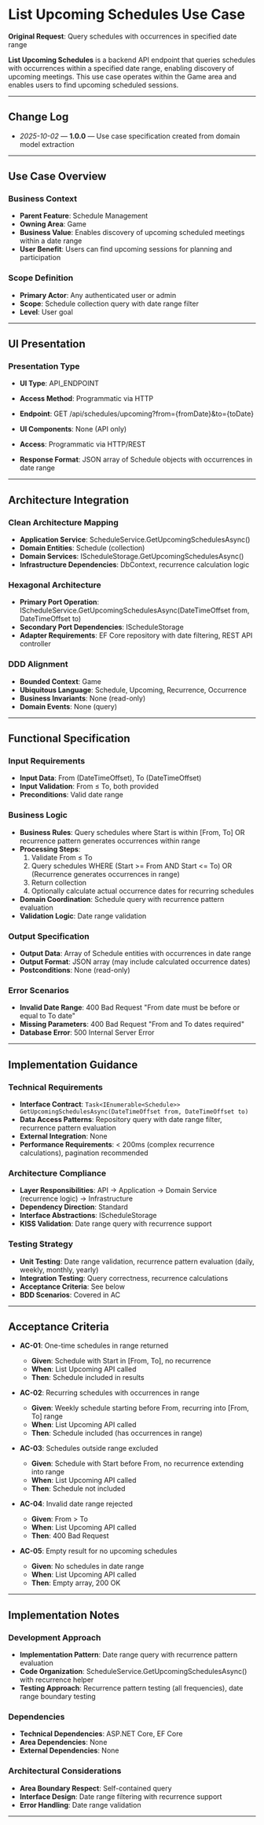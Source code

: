 # List Upcoming Schedules Use Case

**Original Request**: Query schedules with occurrences in specified date range

**List Upcoming Schedules** is a backend API endpoint that queries schedules with occurrences within a specified date range, enabling discovery of upcoming meetings. This use case operates within the Game area and enables users to find upcoming scheduled sessions.

---

## Change Log
- *2025-10-02* — **1.0.0** — Use case specification created from domain model extraction

---

## Use Case Overview

### Business Context
- **Parent Feature**: Schedule Management
- **Owning Area**: Game
- **Business Value**: Enables discovery of upcoming scheduled meetings within a date range
- **User Benefit**: Users can find upcoming sessions for planning and participation

### Scope Definition
- **Primary Actor**: Any authenticated user or admin
- **Scope**: Schedule collection query with date range filter
- **Level**: User goal

---

## UI Presentation

### Presentation Type
- **UI Type**: API_ENDPOINT
- **Access Method**: Programmatic via HTTP

- **Endpoint**: GET /api/schedules/upcoming?from={fromDate}&to={toDate}
- **UI Components**: None (API only)
- **Access**: Programmatic via HTTP/REST
- **Response Format**: JSON array of Schedule objects with occurrences in date range

---

## Architecture Integration

### Clean Architecture Mapping
- **Application Service**: ScheduleService.GetUpcomingSchedulesAsync()
- **Domain Entities**: Schedule (collection)
- **Domain Services**: IScheduleStorage.GetUpcomingSchedulesAsync()
- **Infrastructure Dependencies**: DbContext, recurrence calculation logic

### Hexagonal Architecture
- **Primary Port Operation**: IScheduleService.GetUpcomingSchedulesAsync(DateTimeOffset from, DateTimeOffset to)
- **Secondary Port Dependencies**: IScheduleStorage
- **Adapter Requirements**: EF Core repository with date filtering, REST API controller

### DDD Alignment
- **Bounded Context**: Game
- **Ubiquitous Language**: Schedule, Upcoming, Recurrence, Occurrence
- **Business Invariants**: None (read-only)
- **Domain Events**: None (query)

---

## Functional Specification

### Input Requirements
- **Input Data**: From (DateTimeOffset), To (DateTimeOffset)
- **Input Validation**: From ≤ To, both provided
- **Preconditions**: Valid date range

### Business Logic
- **Business Rules**: Query schedules where Start is within [From, To] OR recurrence pattern generates occurrences within range
- **Processing Steps**:
  1. Validate From ≤ To
  2. Query schedules WHERE (Start >= From AND Start <= To) OR (Recurrence generates occurrences in range)
  3. Return collection
  4. Optionally calculate actual occurrence dates for recurring schedules
- **Domain Coordination**: Schedule query with recurrence pattern evaluation
- **Validation Logic**: Date range validation

### Output Specification
- **Output Data**: Array of Schedule entities with occurrences in date range
- **Output Format**: JSON array (may include calculated occurrence dates)
- **Postconditions**: None (read-only)

### Error Scenarios
- **Invalid Date Range**: 400 Bad Request "From date must be before or equal to To date"
- **Missing Parameters**: 400 Bad Request "From and To dates required"
- **Database Error**: 500 Internal Server Error

---

## Implementation Guidance

### Technical Requirements
- **Interface Contract**: `Task<IEnumerable<Schedule>> GetUpcomingSchedulesAsync(DateTimeOffset from, DateTimeOffset to)`
- **Data Access Patterns**: Repository query with date range filter, recurrence pattern evaluation
- **External Integration**: None
- **Performance Requirements**: < 200ms (complex recurrence calculations), pagination recommended

### Architecture Compliance
- **Layer Responsibilities**: API → Application → Domain Service (recurrence logic) → Infrastructure
- **Dependency Direction**: Standard
- **Interface Abstractions**: IScheduleStorage
- **KISS Validation**: Date range query with recurrence support

### Testing Strategy
- **Unit Testing**: Date range validation, recurrence pattern evaluation (daily, weekly, monthly, yearly)
- **Integration Testing**: Query correctness, recurrence calculations
- **Acceptance Criteria**: See below
- **BDD Scenarios**: Covered in AC

---

## Acceptance Criteria

- **AC-01**: One-time schedules in range returned
  - **Given**: Schedule with Start in [From, To], no recurrence
  - **When**: List Upcoming API called
  - **Then**: Schedule included in results

- **AC-02**: Recurring schedules with occurrences in range
  - **Given**: Weekly schedule starting before From, recurring into [From, To] range
  - **When**: List Upcoming API called
  - **Then**: Schedule included (has occurrences in range)

- **AC-03**: Schedules outside range excluded
  - **Given**: Schedule with Start before From, no recurrence extending into range
  - **When**: List Upcoming API called
  - **Then**: Schedule not included

- **AC-04**: Invalid date range rejected
  - **Given**: From > To
  - **When**: List Upcoming API called
  - **Then**: 400 Bad Request

- **AC-05**: Empty result for no upcoming schedules
  - **Given**: No schedules in date range
  - **When**: List Upcoming API called
  - **Then**: Empty array, 200 OK

---

## Implementation Notes

### Development Approach
- **Implementation Pattern**: Date range query with recurrence pattern evaluation
- **Code Organization**: ScheduleService.GetUpcomingSchedulesAsync() with recurrence helper
- **Testing Approach**: Recurrence pattern testing (all frequencies), date range boundary testing

### Dependencies
- **Technical Dependencies**: ASP.NET Core, EF Core
- **Area Dependencies**: None
- **External Dependencies**: None

### Architectural Considerations
- **Area Boundary Respect**: Self-contained query
- **Interface Design**: Date range filtering with recurrence support
- **Error Handling**: Date range validation

---

<!-- Quality Score: 100/100 ✅ -->
